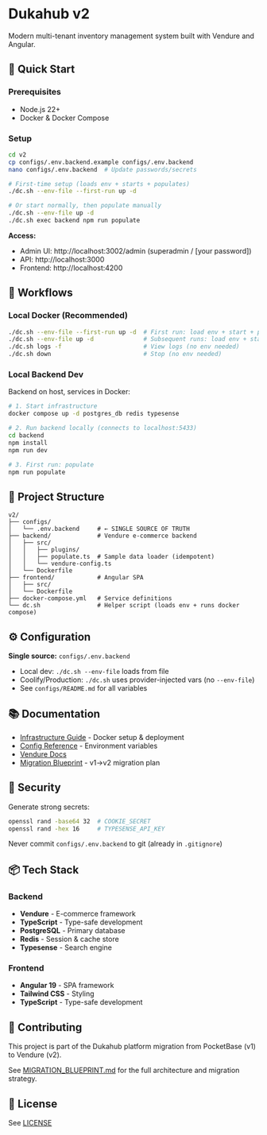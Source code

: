 # Dukahub v2

Modern multi-tenant inventory management system built with Vendure and Angular.

## 🚀 Quick Start

### Prerequisites

- Node.js 22+
- Docker & Docker Compose

### Setup

```bash
cd v2
cp configs/.env.backend.example configs/.env.backend
nano configs/.env.backend  # Update passwords/secrets

# First-time setup (loads env + starts + populates)
./dc.sh --env-file --first-run up -d

# Or start normally, then populate manually
./dc.sh --env-file up -d
./dc.sh exec backend npm run populate
```

**Access:**

- Admin UI: http://localhost:3002/admin (superadmin / [your password])
- API: http://localhost:3000
- Frontend: http://localhost:4200

## 🔄 Workflows

### Local Docker (Recommended)

```bash
./dc.sh --env-file --first-run up -d  # First run: load env + start + populate
./dc.sh --env-file up -d              # Subsequent runs: load env + start
./dc.sh logs -f                       # View logs (no env needed)
./dc.sh down                          # Stop (no env needed)
```

### Local Backend Dev

Backend on host, services in Docker:

```bash
# 1. Start infrastructure
docker compose up -d postgres_db redis typesense

# 2. Run backend locally (connects to localhost:5433)
cd backend
npm install
npm run dev

# 3. First run: populate
npm run populate
```

## 📁 Project Structure

```
v2/
├── configs/
│   └── .env.backend     # ← SINGLE SOURCE OF TRUTH
├── backend/             # Vendure e-commerce backend
│   ├── src/
│   │   ├── plugins/
│   │   ├── populate.ts  # Sample data loader (idempotent)
│   │   └── vendure-config.ts
│   └── Dockerfile
├── frontend/            # Angular SPA
│   ├── src/
│   └── Dockerfile
├── docker-compose.yml   # Service definitions
└── dc.sh                # Helper script (loads env + runs docker compose)
```

## ⚙️ Configuration

**Single source:** `configs/.env.backend`

- Local dev: `./dc.sh --env-file` loads from file
- Coolify/Production: `./dc.sh` uses provider-injected vars (no `--env-file`)
- See `configs/README.md` for all variables

## 📚 Documentation

- [Infrastructure Guide](./INFRASTRUCTURE.md) - Docker setup & deployment
- [Config Reference](./configs/README.md) - Environment variables
- [Vendure Docs](https://www.vendure.io/docs)
- [Migration Blueprint](../MIGRATION_BLUEPRINT.md) - v1→v2 migration plan

## 🔐 Security

Generate strong secrets:

```bash
openssl rand -base64 32  # COOKIE_SECRET
openssl rand -hex 16     # TYPESENSE_API_KEY
```

Never commit `configs/.env.backend` to git (already in `.gitignore`)

## 📦 Tech Stack

### Backend

- **Vendure** - E-commerce framework
- **TypeScript** - Type-safe development
- **PostgreSQL** - Primary database
- **Redis** - Session & cache store
- **Typesense** - Search engine

### Frontend

- **Angular 19** - SPA framework
- **Tailwind CSS** - Styling
- **TypeScript** - Type-safe development

## 🤝 Contributing

This project is part of the Dukahub platform migration from PocketBase (v1) to Vendure (v2).

See [MIGRATION_BLUEPRINT.md](../MIGRATION_BLUEPRINT.md) for the full architecture and migration strategy.

## 📄 License

See [LICENSE](../v1/LICENSE)
